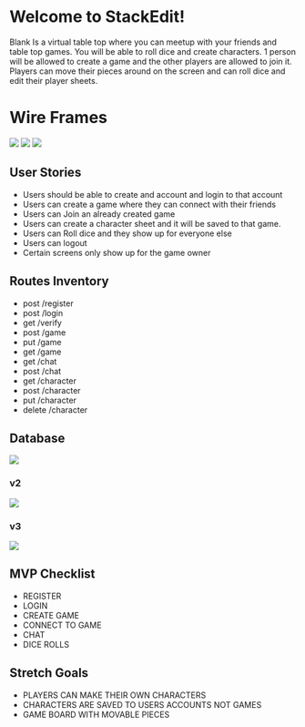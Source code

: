 # Welcome to StackEdit!

Blank Is a virtual table top where you can meetup with your friends and table top games. You will be able to roll dice and create characters. 1 person will be allowed to create a game and the other players are allowed to join it.
Players can move their pieces around on the screen and can roll dice and edit their player sheets.


# Wire Frames

<img src="https://i.imgur.com/aQOqOAM.png"/>
<img src="https://i.imgur.com/6fzLhEI.png"/>
<img src="https://i.imgur.com/QjTm6nF.png"/>

## User Stories

 - Users should be able to create and account and login to that account
 - Users can create a game where they can connect with their friends
 - Users can Join an already created game
 - Users can create a character sheet and it will be saved to that game.
 - Users can Roll dice and they show up for everyone else
 - Users can logout 
 - Certain screens only show up for the game owner

## Routes Inventory 

 - post /register
 - post /login
 - get /verify
 - post /game
 - put /game
 - get /game
 - get /chat
 - post /chat
 - get /character
 - post /character
 - put /character
 - delete /character 

## Database

<img src="https://i.imgur.com/ee4CzFx.png"/>

### v2

<img src="https://i.imgur.com/y05BhO0.png"/>

### v3

<img src="https://i.imgur.com/hzcwqvQ.png"/>

## MVP Checklist
- REGISTER
- LOGIN
- CREATE GAME
- CONNECT TO GAME
- CHAT
- DICE ROLLS
## Stretch Goals
- PLAYERS CAN MAKE THEIR OWN CHARACTERS
- CHARACTERS ARE SAVED TO USERS ACCOUNTS NOT GAMES
- GAME BOARD WITH MOVABLE PIECES 


